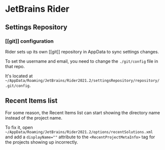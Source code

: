 # JetBrains Rider

## Settings Repository

### [[git]] configuration

Rider sets up its own [[git]] repository in AppData to sync settings changes.

To set the username and email, you need to change the `./git/config` file in that repo.

It's located at `~/AppData/Roaming/JetBrains/Rider2021.2/settingsRepository/repository/.git/config`.

## Recent Items list

For some reason, the Recent Items list can start showing the directory name instead of the project name.

To fix it, open `~/AppData/Roaming/JetBrains/Rider2021.2/options/recentSolutions.xml` and add a `displayName=""` attribute to the `<RecentProjectMetaInfo>` tag for the projects showing up incorrectly.
